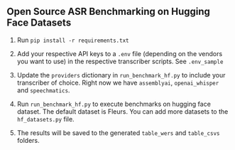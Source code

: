 ## Open Source ASR Benchmarking on Hugging Face Datasets

1) Run `pip install -r requirements.txt`

2) Add your respective API keys to a `.env` file (depending on the vendors you want to use) in the respective transcriber scripts. See `.env_sample`

3) Update the `providers` dictionary in `run_benchmark_hf.py` to include your transcriber of choice. Right now we have `assemblyai`, `openai_whisper` and `speechmatics`.

4) Run `run_benchmark_hf.py` to execute benchmarks on hugging face dataset. The default dataset is Fleurs. You can add more datasets to the `hf_datasets.py` file.

5) The results will be saved to the generated `table_wers` and `table_csvs` folders.
